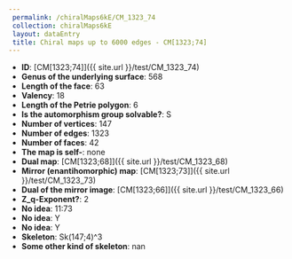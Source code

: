 ```yaml
--- 
 permalink: /chiralMaps6kE/CM_1323_74 
 collection: chiralMaps6kE
 layout: dataEntry
 title: Chiral maps up to 6000 edges - CM[1323;74]
---
```


- **ID**: [CM[1323;74]]({{ site.url }}/test/CM_1323_74)
- **Genus of the underlying surface**: 568
- **Length of the face**: 63
- **Valency**: 18
- **Length of the Petrie polygon**: 6
- **Is the automorphism group solvable?**: S
- **Number of vertices**: 147
- **Number of edges**: 1323
- **Number of faces**: 42
- **The map is self-**: none
- **Dual map**: [CM[1323;68]]({{ site.url }}/test/CM_1323_68)
- **Mirror (enantihomorphic) map**: [CM[1323;73]]({{ site.url }}/test/CM_1323_73)
- **Dual of the mirror image**: [CM[1323;66]]({{ site.url }}/test/CM_1323_66)
- **Z_q-Exponent?**: 2
- **No idea**:  11:73
- **No idea**: Y
- **No idea**: Y
- **Skeleton**: Sk(147;4)^3
- **Some other kind of skeleton**: nan
